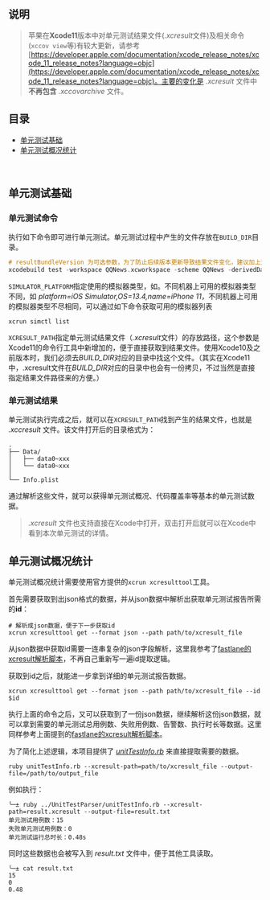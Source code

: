 ## 说明

> 苹果在**Xcode11**版本中对单元测试结果文件(*.xcresult*文件)及相关命令(`xccov view`等)有较大更新，请参考 [https://developer.apple.com/documentation/xcode_release_notes/xcode_11_release_notes?language=objc](https://developer.apple.com/documentation/xcode_release_notes/xcode_11_release_notes?language=objc)。主要的变化是   *.xcresult* 文件中**不再包含** *.xccovarchive* 文件。

## 目录

- [单元测试基础](#单元测试基础)
- [单元测试概况统计](#单元测试概况统计)

<br/>

## 单元测试基础

### 单元测试命令

执行如下命令即可进行单元测试。单元测试过程中产生的文件存放在`BUILD_DIR`目录。

```objective-c
# resultBundleVersion 为可选参数，为了防止后续版本更新导致结果文件变化，建议加上这个参数
xcodebuild test -workspace QQNews.xcworkspace -scheme QQNews -derivedDataPath "${BUILD_DIR}/" -destination "${SIMULATOR_PLATFORM}" -resultBundlePath "${XCRESULT_PATH}" -resultBundleVersion 3
```

`SIMULATOR_PLATFORM`指定使用的模拟器类型，如。不同机器上可用的模拟器类型不同，如 *platform=iOS Simulator,OS=13.4,name=iPhone 11*，不同机器上可用的模拟器类型不尽相同，可以通过如下命令获取可用的模拟器列表

```
xcrun simctl list
```

`XCRESULT_PATH`指定单元测试结果文件（*.xcresult*文件）的存放路径，这个参数是Xcode11的命令行工具中新增加的，便于直接获取到结果文件。使用Xcode10及之前版本时，我们必须去*BUILD_DIR*对应的目录中找这个文件。（其实在Xcode11中，.xcresult文件在*BUILD_DIR*对应的目录中也会有一份拷贝，不过当然是直接指定结果文件路径来的方便。）



### 单元测试结果

单元测试执行完成之后，就可以在`XCRESULT_PATH`找到产生的结果文件，也就是 *.xccresult* 文件。该文件打开后的目录格式为：

```
.
├── Data/
│   ├── data0~xxx
│   └── data0~xxx
│ 
└── Info.plist

```

通过解析这些文件，就可以获得单元测试概况、代码覆盖率等基本的单元测试数据。  
> *.xcresult* 文件也支持直接在Xcode中打开，双击打开后就可以在Xcode中看到本次单元测试的详情。

## 单元测试概况统计

单元测试概况统计需要使用官方提供的`xcrun xcresulttool`工具。  

首先需要获取到出json格式的数据，并从json数据中解析出获取单元测试报告所需的**id**：

```shell
# 解析成json数据，便于下一步获取id
xcrun xcresulttool get --format json --path path/to/xcresult_file 
```

从json数据中获取id需要一连串复杂的json字段解析，这里我参考了[fastlane的xcresult解析脚本](https://github.com/fastlane-community/trainer/blob/307d52bd6576ceefc40d3f57e34ce3653af10b6b/lib/trainer/xcresult.rb)，不再自己重新写一遍id提取逻辑。  

获取到id之后，就能进一步拿到详细的单元测试报告数据。 

```shell
xcrun xcresulttool get --format json --path path/to/xcresult_file --id $id
```

执行上面的命令之后，又可以获取到了一份json数据，继续解析这份json数据，就可以拿到需要的单元测试总用例数、失败用例数、告警数、执行时长等数据。这里同样参考上面提到的[fastlane的xcresult解析脚本](https://github.com/fastlane-community/trainer/blob/307d52bd6576ceefc40d3f57e34ce3653af10b6b/lib/trainer/test_parser.rb)。

为了简化上述逻辑，本项目提供了 [*unitTestInfo.rb*](./unitTestInfo.rb) 来直接提取需要的数据。

```shell
ruby unitTestInfo.rb --xcresult-path=path/to/xcresult_file --output-file=/path/to/output_file
```

例如执行：

```
╰─± ruby ../UnitTestParser/unitTestInfo.rb --xcresult-path=result.xcresult --output-file=result.txt
单元测试用例数：15
失败单元测试用例数：0
单元测试运行总时长：0.48s
```

同时这些数据也会被写入到 *result.txt* 文件中，便于其他工具读取。

```
╰─± cat result.txt
15
0
0.48
```
